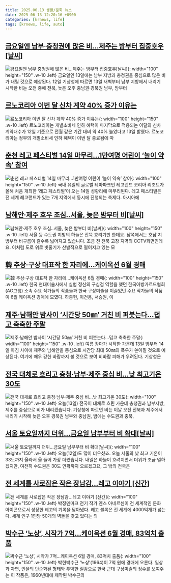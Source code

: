```yaml
---
title: 2025.06.13 생활/문화 뉴스
date: 2025-06-13 12:20:16 +0900
categories: [krnews, life]
tags: [krnews, life, auto]
---
```

## [금요일엔 남부·충청권에 많은 비…제주는 밤부터 집중호우[날씨]](https://n.news.naver.com/mnews/article/029/0002961068)

![금요일엔 남부·충청권에 많은 비…제주는 밤부터 집중호우[날씨]](https://mimgnews.pstatic.net/image/origin/029/2025/06/12/2961068.jpg?type=nf220_150){: width="100" height="150" .w-10 .left}
금요일인 13일에는 남부 지방과 충청권을 중심으로 많은 비가 내릴 것으로 예상된다. 12일 기상청에 따르면 13일 새벽부터 남부 지방에서 내리기 시작한 비는 오전 중에 전북, 늦은 오후 충남권·경북권 남부, 밤부터

## [르노코리아 이번 달 신차 계약 40% 증가 이유는](https://n.news.naver.com/mnews/article/082/0001330500)

![르노코리아 이번 달 신차 계약 40% 증가 이유는](https://mimgnews.pstatic.net/image/origin/082/2025/06/13/1330500.jpg?type=nf220_150){: width="100" height="150" .w-10 .left}
르노코리아는 개별소비세 인하 혜택이 마지막으로 적용되는 이달의 신차 계약대수가 12일 기준으로 전월 같은 기간 대비 약 40% 늘었다고 13일 밝혔다. 르노코리아는 정부의 개별소비세 인하 혜택이 이번 달 종료됨에 따

## [춘천 레고 페스티벌 14일 마무리…1만여명 어린이 ‘놀이 약속’ 참여](https://n.news.naver.com/mnews/article/087/0001122601)

![춘천 레고 페스티벌 14일 마무리…1만여명 어린이 ‘놀이 약속’ 참여](https://mimgnews.pstatic.net/image/origin/087/2025/06/12/1122601.jpg?type=nf220_150){: width="100" height="150" .w-10 .left}
국내 유일의 글로벌 테마파크인 레고랜드 코리아 리조트가 올해 처음 개최한 ‘레고 페스티벌’이 오는 14일 성황리에 마무리된다. 레고 페스티벌은 전 세계 레고랜드가 있는 7개 지역에서 동시에 진행되는 축제다. 아시아에

## [남해안·제주 호우 조심‥서울, 늦은 밤부터 비[날씨]](https://n.news.naver.com/mnews/article/214/0001429964)

![남해안·제주 호우 조심‥서울, 늦은 밤부터 비[날씨]](https://mimgnews.pstatic.net/image/origin/214/2025/06/13/1429964.jpg?type=nf220_150){: width="100" height="150" .w-10 .left}
서울 등 수도권 지방의 하늘은 잔뜩 흐리기만 한데요. 남쪽에서는 호남 지방부터 비구름이 갈수록 넓어지고 있습니다. 조금 전 전북 고창 지역의 CCTV화면인데요. 이처럼 도로 위로 빗줄기가 산발적으로 떨어지고 있는 모

## [韓 추상·구상 대표작 한 자리에…케이옥션 6월 경매](https://n.news.naver.com/mnews/article/011/0004496580)

![韓 추상·구상 대표작 한 자리에…케이옥션 6월 경매](https://mimgnews.pstatic.net/image/origin/011/2025/06/13/4496580.jpg?type=nf220_150){: width="100" height="150" .w-10 .left}
한국 현대미술사에서 실험 정신의 구심점 역할을 했던 한국아방가르드협회(AG그룹) 소속 주요 작가들의 작품들과 한국 구상미술을 이끌었던 주요 작가들의 작품이 6월 케이옥션 경매에 모였다. 하종현, 이건용, 서승원, 이

## [제주·남해안 밤사이 ‘시간당 50㎜’ 거친 비 퍼붓는다…덥고 축축한 주말](https://n.news.naver.com/mnews/article/025/0003447852)

![제주·남해안 밤사이 ‘시간당 50㎜’ 거친 비 퍼붓는다…덥고 축축한 주말](https://mimgnews.pstatic.net/image/origin/025/2025/06/13/3447852.jpg?type=nf220_150){: width="100" height="150" .w-10 .left}
여름 장마가 시작한 가운데 13일 밤부터 14일 아침 사이에 제주와 남해안을 중심으로 시간당 최대 50㎜의 폭우가 쏟아질 것으로 예상된다. 여기에 매우 강한 바람까지 불 것으로 보여 비바람 피해가 우려된다. 기상청은

## [전국 대체로 흐리고 충청·남부·제주 중심 비…낮 최고기온 30도](https://n.news.naver.com/mnews/article/437/0000444453)

![전국 대체로 흐리고 충청·남부·제주 중심 비…낮 최고기온 30도](https://mimgnews.pstatic.net/image/origin/437/2025/06/13/444453.jpg?type=nf220_150){: width="100" height="150" .w-10 .left}
오늘(13일) 전국이 대체로 흐린 가운데 충청권과 남부지방, 제주를 중심으로 비가 내리겠습니다. 기상청에 따르면 비는 이날 오전 전북과 제주에서 내리기 시작해 늦은 오후 경북권 남부와 충남권, 밤에는 수도권과 충북,

## [서울 토요일까지 더위…금요일 남부부터 비 확대[날씨]](https://n.news.naver.com/mnews/article/055/0001266103)

![서울 토요일까지 더위…금요일 남부부터 비 확대[날씨]](https://mimgnews.pstatic.net/image/origin/055/2025/06/12/1266103.jpg?type=nf220_150){: width="100" height="150" .w-10 .left}
오늘(12일)도 많이 더우셨죠. 오늘 서울의 낮 최고 기온이 33도까지 올라서 올 들어 가장 더웠습니다. 내일은 하늘이 흐려지면서 더위가 조금 덜하겠지만, 여전히 수도권은 30도 안팎까지 오르겠고요, 그 밖의 전국은

## [전 세계를 사로잡은 작은 장남감…레고 이야기 [신간]](https://n.news.naver.com/mnews/article/421/0008309573)

![전 세계를 사로잡은 작은 장남감…레고 이야기 [신간]](https://mimgnews.pstatic.net/image/origin/421/2025/06/13/8309573.jpg?type=nf220_150){: width="100" height="150" .w-10 .left}
박정덴마크 전기 작가 옌스 아네르센이 전 세계적인 문화 아이콘으로서 성장한 레고의 기록을 담아냈다. 레고 블록은 전 세계에 4000억개가 넘는다. 세계 인구 1인당 50개의 벽돌을 갖고 있다는 의

## [박수근 ‘노상’, 시작가 7억…케이옥션 6월 경매, 83억치 출품](https://n.news.naver.com/mnews/article/003/0013301176)

![박수근 ‘노상’, 시작가 7억…케이옥션 6월 경매, 83억치 출품](https://mimgnews.pstatic.net/image/origin/003/2025/06/13/13301176.jpg?type=nf220_150){: width="100" height="150" .w-10 .left}
박현박수근 ‘노상’(1964)이 7억 원에 경매에 오른다. 일상과 자연, 인물의 단순화된 형태와 투박한 질감으로 한국 근대 구상미술의 정수를 보여주는 이 작품은, 1960년대에 제작된 박수근의

